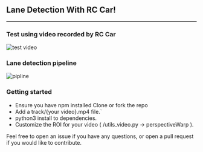 ## Lane Detection With RC Car!
------------

### Test using video recorded by RC Car
![test video](https://user-images.githubusercontent.com/52916934/147223614-796f9e78-8071-4bfd-a26a-a6a36dcbf66a.gif)


### Lane detection pipeline
![pipline](https://user-images.githubusercontent.com/52916934/147220970-418eb67a-6f4b-40e3-a997-52969b536316.png)

### Getting started
- Ensure you have npm installed Clone or fork the repo
- Add a track/{your video}.mp4 file.`
- python3 install to dependencies.
- Customize the ROI for your video ( /utils_video.py → perspectiveWarp ).

Feel free to open an issue if you have any questions, or open a pull request if you would like to contribute.